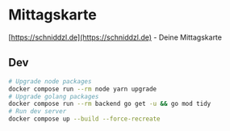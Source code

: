 # Mittagskarte

[https://schniddzl.de](https://schniddzl.de) - Deine Mittagskarte

## Dev

```bash
# Upgrade node packages
docker compose run --rm node yarn upgrade
# Upgrade golang packages
docker compose run --rm backend go get -u && go mod tidy
# Run dev server
docker compose up --build --force-recreate
````
